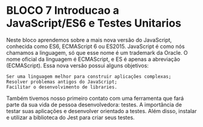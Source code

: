 # BLOCO 7 Introducao a JavaScript/ES6 e Testes Unitarios

Neste bloco aprendemos sobre a mais nova versão do JavaScript, conhecida como ES6, ECMAScript 6 ou ES2015.
JavaScript é como nós chamamos a linguagem, só que esse nome é um trademark da Oracle. O nome oficial da linguagem é ECMAScript, e ES é apenas a abreviação (ECMAScript).
Essa nova versão possui alguns objetivos:

    Ser uma linguagem melhor para construir aplicações complexas;
    Resolver problemas antigos do JavaScript;
    Facilitar o desenvolvimento de libraries.

Também tivemos nosso primeiro contato com uma ferramenta que fará parte da sua vida de pessoa desenvolvedora: testes. A importância de testar suas aplicações e desenvolver orientado a testes. Além disso, instalar e utilizar a biblioteca do Jest para criar seus testes.

